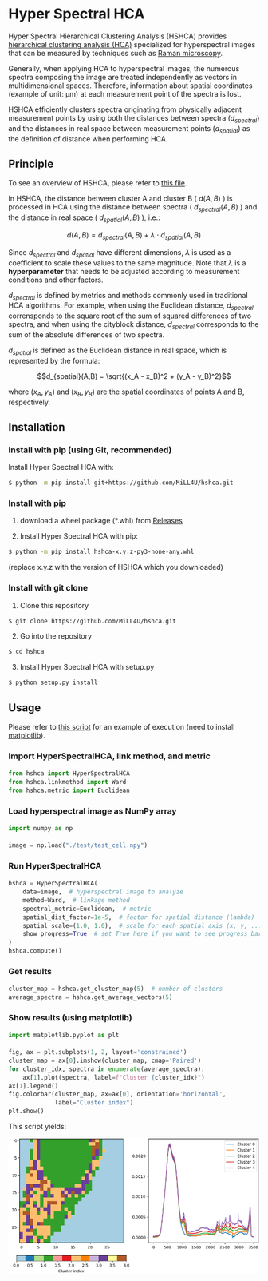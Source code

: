 # Hyper Spectral HCA
Hyper Spectral Hierarchical Clustering Analysis (HSHCA) provides [hierarchical clustering analysis (HCA)](https://en.wikipedia.org/wiki/Hierarchical_clustering) specialized for hyperspectral images that can be measured by techniques such as [Raman microscopy](https://raman.oxinst.com/techniques/raman-imaging).

Generally, when applying HCA to hyperspectral images, the numerous spectra composing the image are treated independently as vectors in multidimensional spaces. Therefore, information about spatial coordinates (example of unit: μm) at each measurement point of the spectra is lost.

HSHCA efficiently clusters spectra originating from physically adjacent measurement points by using both the distances between spectra ($d_{spectral}$) and the distances in real space between measurement points ($d_{spatial}$) as the definition of distance when performing HCA.

## Principle
To see an overview of HSHCA, please refer to [this file](doc/theory_of_HSHCA.pdf).

In HSHCA, the distance between cluster A and cluster B ( $d(A,B)$ ) is processed in HCA using the distance between spectra ( $d_{spectral}(A,B)$ ) and the distance in real space ( $d_{spatial}(A,B)$ ), i.e.:

$$d(A,B) = d_{spectral}(A,B) + \lambda\cdot d_{spatial}(A,B)$$

Since $d_{spectral}$  and $d_{spatial}$ have different dimensions, $\lambda$ is used as a coefficient to scale these values to the same magnitude. Note that $\lambda$ is a **hyperparameter** that needs to be adjusted according to measurement conditions and other factors.

$d_{spectral}$ is defined by metrics and methods commonly used in traditional HCA algorithms. For example, when using the Euclidean distance, $d_{spectral}$ corrensponds to the square root of the sum of squared differences of two spectra, and when using the cityblock distance, $d_{spectral}$ corresponds to the sum of the absolute differences of two spectra.

$d_{spatial}$ is defined as the Euclidean distance in real space, which is represented by the formula:

$$d_{spatial}(A,B) = \sqrt{(x_A - x_B)^2 + (y_A - y_B)^2}$$

where $(x_A, y_A)$ and $(x_B, y_B)$ are the spatial coordinates of points A and B, respectively.


## Installation
### Install with pip (using Git, recommended)
Install Hyper Spectral HCA with:
```bash
$ python -m pip install git+https://github.com/MiLL4U/hshca.git
```
### Install with pip
1. download a wheel package (*.whl) from [Releases](https://github.com/MiLL4U/hshca/releases)

2. Install Hyper Spectral HCA with pip:
```bash
$ python -m pip install hshca-x.y.z-py3-none-any.whl
```
(replace x.y.z with the version of HSHCA which you downloaded)

### Install with git clone
1. Clone this repository

```bash
$ git clone https://github.com/MiLL4U/hshca.git
```

2. Go into the repository

```bash
$ cd hshca
```

3. Install Hyper Spectral HCA with setup.py

```bash
$ python setup.py install
```

## Usage
Please refer to [this script](example.py) for an example of execution (need to install [matplotlib](https://github.com/matplotlib/matplotlib)).
### Import HyperSpectralHCA, link method, and metric
```python
from hshca import HyperSpectralHCA
from hshca.linkmethod import Ward
from hshca.metric import Euclidean
```

### Load hyperspectral image as NumPy array
```python
import numpy as np

image = np.load("./test/test_cell.npy")
```

### Run HyperSpectralHCA
```python
hshca = HyperSpectralHCA(
    data=image,  # hyperspectral image to analyze
    method=Ward,  # linkage method
    spectral_metric=Euclidean,  # metric
    spatial_dist_factor=1e-5,  # factor for spatial distance (lambda)
    spatial_scale=(1.0, 1.0),  # scale for each spatial axis (x, y, ...)
    show_progress=True  # set True here if you want to see progress bar
)
hshca.compute()
```

### Get results
```python
cluster_map = hshca.get_cluster_map(5)  # number of clusters
average_spectra = hshca.get_average_vectors(5)
```

### Show results (using matplotlib)
```python
import matplotlib.pyplot as plt

fig, ax = plt.subplots(1, 2, layout='constrained')
cluster_map = ax[0].imshow(cluster_map, cmap='Paired')
for cluster_idx, spectra in enumerate(average_spectra):
    ax[1].plot(spectra, label=f"Cluster {cluster_idx}")
ax[1].legend()
fig.colorbar(cluster_map, ax=ax[0], orientation='horizontal',
             label="Cluster index")
plt.show()
```

This script yields:

![Result of example script](doc/exapmle_result.png "Result of example script")
